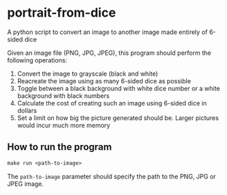 # portrait-from-dice
A python script to convert an image to another image made entirely of 6-sided dice

Given an image file (PNG, JPG, JPEG), this program should perform the following operations:
1. Convert the image to grayscale (black and white)
2. Reacreate the image using as many 6-sided dice as possible
3. Toggle between a black background with white dice number or a white background with black numbers
4. Calculate the cost of creating such an image using 6-sided dice in dollars
5. Set a limit on how big the picture generated should be. Larger pictures would incur much more memory

## How to run the program
```makefile
make run <path-to-image>
```

The `path-to-image` parameter should specify the path to the PNG, JPG or JPEG image. 

